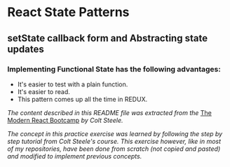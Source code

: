 # React State Patterns

## setState callback form and Abstracting state updates

### Implementing Functional State has the following advantages:

- It's easier to test with a plain function.
- It's easier to read.
- This pattern comes up all the time in REDUX. 

_The content described in this README file was extracted from the_ [The Modern React Bootcamp](https://www.udemy.com/course/modern-react-bootcamp/) _by Colt Steele._

_The concept in this practice exercise was learned by following the step by step tutorial from Colt Steele's course. This exercise however, like in most of my repositories, have been done from scratch (not copied and pasted) and modified to implement previous concepts._
